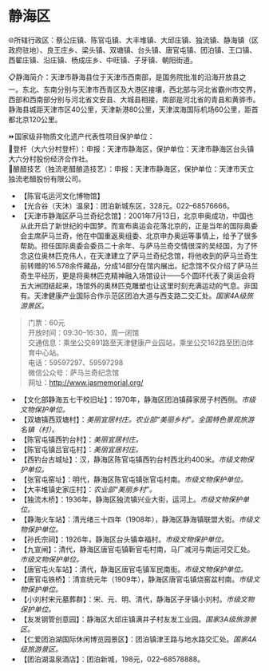 # 静海区  
🌐所辖行政区：蔡公庄镇、陈官屯镇、大丰堆镇、大邱庄镇、独流镇、静海镇（区政府驻地）、良王庄乡、梁头镇、双塘镇、台头镇、唐官屯镇、团泊镇、王口镇、西翟庄镇、沿庄镇、杨成庄乡、中旺镇、子牙镇、朝阳街道。  

📋静海简介：天津市静海县位于天津市西南部，是国务院批准的沿海开放县之一。东北、东南分别与天津市西青区及大港区接壤，西北部与河北省霸州市交界，西部和西南部分别与河北省文安县、大城县相接，南部是河北省的青县和黄骅市。静海县城距天津市区40公里，天津新港80公里，天津滨海国际机场60公里，距首都北京120公里。  

⏩国家级非物质文化遗产代表性项目保护单位：  
🔸登杆（大六分村登杆）：申报：天津市静海区，保护单位：天津市静海区台头镇大六分村股份经济合作社。  
🔸酿醋技艺（独流老醋酿造技艺）：申报：天津市静海区，保护单位：天津市天立独流老醋股份有限公司。  

* 【陈官屯运河文化博物馆】  
* 【光合谷（天沐）温泉】：团泊新城东区，328元。022–68576666。  
* 【天津市静海区萨马兰奇纪念馆】：2001年7月13日，北京申奥成功，中国也从此开启了新世纪的中国梦。而宣布奥运会花落北京的，正是当年的国际奥委会主席萨马兰奇，他在中国重返奥组委、北京申办奥运等事情上，给予了很多帮助。担任国际奥委会委员二十余年、与萨马兰奇交情很深的吴经国，为了怀念这位奥林匹克伟人，在天津建立了萨马兰奇纪念馆，将他收到的萨马兰奇生前转赠的16.578余件藏品，分成14部分在馆内展出。纪念馆不仅介绍了萨马兰奇生平经历，更是将奥林匹克精神融入场馆设计——5个圆环代表了奥运会将五大洲团结起来，场馆外的奥林匹克雕塑也让这里时刻充满运动的气息。非国有。天津健康产业国际合作示范区团泊大道与西支路二交汇处。*国家4A级旅游景区。*  
> 门票：60元  
> 开放时间：09:30–16:30，周一闭馆  
> 交通信息：乘坐公交891路至天津健康产业园站，乘坐公交162路至团泊体育中心站。  
> 电话：59597297、59597298  
> 微信公众号：萨马兰奇纪念馆  
> 网址：<a href="http://www.jasmemorial.org" target="_blank">http://www.jasmemorial.org/</a>  
* 【文化部静海五七干校旧址】：1970年，静海区团泊镇薛家房子村西侧。*市级文物保护单位。*  
* 【双塘镇西双塘村】：*美丽宜居村庄。农业部“美丽乡村”。全国特色景观旅游名镇（村）。*  
* 【陈官屯镇西钓台村】：*美丽宜居村庄。*  
* 【陈官屯镇吕官屯村】：*美丽宜居村庄。*  
* 【西钓台古城址】：汉，静海区陈官屯镇西钓台村西北约400米。*市级文物保护单位。*  
* 【张官屯窑址】：明代，静海区陈官屯镇张官屯村南。*市级文物保护单位。*  
* 【大丰堆镇史家庄村】：*农业部“美丽乡村”。*  
* 【独流木桥】：1936年，静海区独流镇兴业大街，运河上。*市级文物保护单位。*  
* 【静海火车站】：清光绪三十四年（1908年），静海区静海镇联盟大街。*市级文物保护单位。*  
* 【孙氏宗祠】：1926年，静海区台头镇幸福村。*市级文物保护单位。*  
* 【九宣闸】：清代，静海区唐官屯镇靳官屯村南，马厂减河与南运河交汇处。*市级文物保护单位。*  
* 【唐官屯火车站】：清代，静海区唐官屯镇军民南街。*市级文物保护单位。*  
* 【唐官屯铁桥】：清宣统元年（1909年），静海区唐官屯镇烧窑盆村南。*市级文物保护单位。*  
* 【小刘村宋元墓葬群】：宋、元、明、清代，静海区子牙镇小刘村。*市级文物保护单位。*  
* 【友发钢管创意园】：静海区大邱庄镇满井子村友发工业园。*国家3A级旅游景区。*  
* 【仁爱团泊湖国际休闲博览园景区】：团泊镇津王路与地水路交汇处。*国家4A级旅游景区。*  
* 【团泊湖温泉酒店】：团泊新城，198元，022–68578888。  
<!-- Last processed: 2025-07-22 03:44:26 -->
